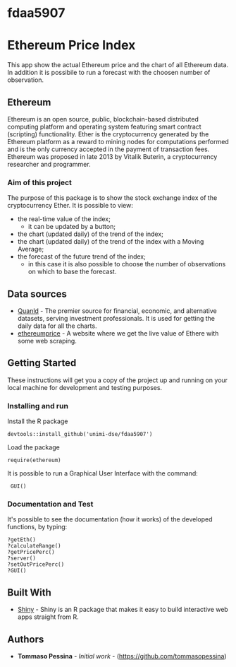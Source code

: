 # fdaa5907

# Ethereum Price Index

This app show the actual Ethereum price and the chart of all Ethereum data. In addition it is possibile to run a forecast with the choosen number of observation.

## Ethereum

Ethereum is an open source, public, blockchain-based distributed computing platform and operating system featuring smart contract (scripting) functionality.
Ether is the cryptocurrency generated by the Ethereum platform as a reward to mining nodes for computations performed and is the only currency accepted in the payment of transaction fees.
Ethereum was proposed in late 2013 by Vitalik Buterin, a cryptocurrency researcher and programmer.

### Aim of this project

The purpose of this package is to show the stock exchange index of the cryptocurrency Ether.
It is possible to view:
  * the real-time value of the index;
    * it can be updated by a button;
  * the chart (updated daily) of the trend of the index;
  * the chart (updated daily) of the trend of the index with a Moving Average;
  * the forecast of the future trend of the index;
    * in this case it is also possible to choose the number of observations on which to base the forecast.

## Data sources

* [Quanld](https://www.quandl.com) - The premier source for financial, economic, and alternative datasets, serving investment professionals. It is used for getting the daily data for all the charts.
* [ethereumprice](https://ethereumprice.org/live/) - A website where we get the live value of Ethere with some web scraping.

## Getting Started

These instructions will get you a copy of the project up and running on your local machine for development and testing purposes.

### Installing and run

Install the R package

```
devtools::install_github('unimi-dse/fdaa5907')
```

Load the package

```
require(ethereum)
```

It is possible to run a Graphical User Interface with the command:

```
 GUI()
```

### Documentation and Test


It's possible to see the documentation (how it works) of the developed functions, by typing:

```
?getEth()
?calculateRange()
?getPricePerc()
?server()
?setOutPricePerc()
?GUI()
```

## Built With

* [Shiny](https://shiny.rstudio.com/) - Shiny is an R package that makes it easy to build interactive web apps straight from R.


## Authors

* **Tommaso Pessina** - *Initial work* - (https://github.com/tommasopessina)
